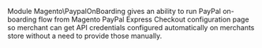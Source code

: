 Module Magento\PaypalOnBoarding gives an ability to run PayPal on-boarding flow from Magento PayPal Express Checkout configuration page so merchant can get API credentials configured automatically on merchants store without a need to provide those manually. 